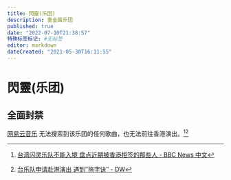 ```yaml
---
title: 閃靈(乐团)
description: 重金属乐团
published: true
date: "2022-07-10T21:38:57"
特殊标签标记: #无标签
editor: markdown
dateCreated: "2021-05-30T16:11:55"
---
```


# 閃靈(乐团)

## 全面封禁

[网易云音乐][] 无法搜索到该乐团的任何歌曲，也无法前往香港演出。[^sh][^46840847]

[网易云音乐]: /company/网易/网易云音乐.md

[^sh]: [台湾闪灵乐队不能入境 盘点近期被香港拒签的那些人 - BBC News 中文](https://web.archive.org/web/20200807043440/https://www.bbc.com/zhongwen/simp/chinese-news-46660313)

[^46840847]: [台乐队申请赴港演出 遇到″拖字诀″ - DW](https://web.archive.org/web/20210526050542/https://www.dw.com/zh/台乐队申请赴港演出-遇到拖字诀/a-46840847)
